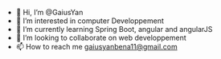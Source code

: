 - 👋 Hi, I’m @GaiusYan
- 👀 I’m interested in computer Developpement
- 🌱 I’m currently learning Spring Boot, angular and angularJS
- 💞️ I’m looking to collaborate on web developpement
- 📫 How to reach me gaiusyanbena11@gmail.com

<!---
GaiusYan/GaiusYan is a ✨ special ✨ repository because its `README.md` (this file) appears on your GitHub profile.
You can click the Preview link to take a look at your changes.
--->
